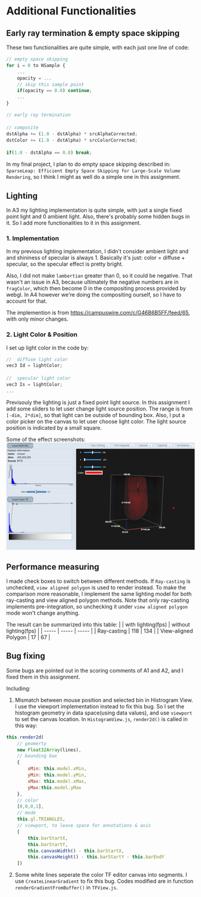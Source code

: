 # Additional Functionalities

## Early ray termination & empty space skipping
These two functionalities are quite simple, with each just one line of code:
```javascript
// empty space skipping
for i = 0 to NSample {
    ...
    opacity = ...
    // skip this sample point
    if(opacity == 0.0) continue;
    ...
}
```
```javascript
// early ray termination

// composite
dstAlpha += (1.0 - dstAlpha) * srcAlphaCorrected;
dstColor += (1.0 - dstAlpha) * srcColorCorrected;

if(1.0 - dstAlpha == 0.0) break;
```
In my final project, I plan to do empty space skipping described in:
`SparseLeap: Efficient Empty Space Skipping for Large-Scale Volume Rendering`, so I think I might as well do a simple one in this assignment. 

## Lighting
In A3 my lighting implementation is quite simple, with just a single fixed point light and 0 ambient light. Also, there's probably some hidden bugs in it. So I add more functionalities to it in this assignment. 
### 1. Implementation
In my previous lighting implementation, I didn't consider ambient light and and shininess of specular is always 1. Basically it's just: color = diffuse + specular, so the specular effect is pretty bright. 

Also, I did not make `lambertian` greater than 0, so it could be negative. That wasn't an issue in A3, because ultimately the negative numbers are in `fragColor`, which then become 0 in the compositing process provided by webgl. In A4 however we're doing the compositing ourself, so I have to account for that.

The implemention is from https://campuswire.com/c/G46B6B5FF/feed/65, with only minor changes. 

### 2. Light Color & Position
I set up light color in the code by:
```javascript
//  diffuse light color
vec3 Id = lightColor;

//  specular light color
vec3 Is = lightColor; 
...
```
Previsouly the lighting is just a fixed point light source. In this assignment I add some sliders to let user change light source position. The range is from `[-dim, 2*dim]`, so that light can be outside of bounding box.
Also, I put a color picker on the canvas to let user choose light color.
The light source position is indicated by a small square. 

Some of the effect screenshots:
![pics](pics/red%20light.png)

## Performance measuring
I made check boxes to switch between different methods. If `Ray-casting` is unchecked, `view aligned polygon` is used to render instead. To make the comparison more reasonable, I implement the same lighting model for both ray-casting and view aligned polygon methods. Note that only ray-casting implements pre-integration, so unchecking it under `view aligned polygon` mode won't change anything. 



The result can be summarized into this table:
|  | with lighting(fps) | without lighting(fps) |
| ----- | ----- | ----- |
| Ray-casting  | 118  | 134 |
| View-aligned Polygon | 17 | 67 |

## Bug fixing
Some bugs are pointed out in the scoring comments of A1 and A2, and I fixed them in this assignment. 

Including:

1. Mismatch between mouse position and selected bin in Histrogram View. I use the viewport implementation instead to fix this bug. So I set the histogram geometry in data space(using data values), and use `viewport` to set the canvas location. In `HistogramView.js`, `render2d()` is called in this way:
```javascript
this.render2d(
    // geomerty
    new Float32Array(lines), 
    // bounding box
    {
        xMin: this.model.xMin,
        yMin: this.model.yMin, 
        xMax: this.model.xMax, 
        yMax:this.model.yMax
    }, 
    // color
    [0,0,0,1], 
    // mode
    this.gl.TRIANGLES, 
    // viewport, to leave space for annotations & axis
    [
        this.barStartX, 
        this.barStartY, 
        this.canvasWidth() - this.barStartX,
        this.canvasHeight() - this.barStartY - this.barEndY
    ])
```

2. Some white lines seperate the color TF editor canvas into segments. I use `CreateLinearGradient` to fix this bug. Codes modified are in function `renderGradientFromBuffer()` in `TFView.js`.
  